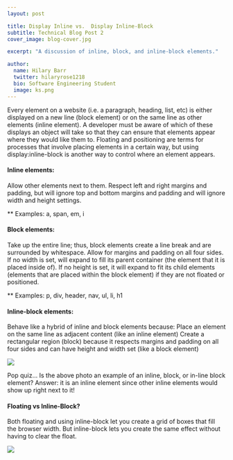 ```yaml
---
layout: post

title: Display Inline vs.  Display Inline-Block 
subtitle: Technical Blog Post 2
cover_image: blog-cover.jpg

excerpt: "A discussion of inline, block, and inline-block elements."

author:
  name: Hilary Barr
  twitter: hilaryrose1218
  bio: Software Engineering Student
  image: ks.png
---
```


Every element on a website (i.e. a paragraph, heading, list, etc) is either displayed on a new line (block element) or on the same line as other elements (inline element). A developer must be aware of which of these displays an object will take so that they can ensure that elements appear where they would like them to. Floating and positioning are terms for processes that involve placing elements in a certain way, but using display:inline-block is another way to control where an element appears. 


			
#### Inline elements: 
Allow other elements next to them. 
Respect left and right margins and padding, but will ignore top and bottom margins and padding and will ignore width and height settings. 

** Examples: a, span, em, i 



#### Block elements: 
Take up the entire line; thus, block elements create a line break and are surrounded by whitespace. 
Allow for margins and padding on all four sides. 
If no width is set, will expand to fill its parent container (the element that it is placed inside of). If no height is set, it will expand to fit its child elements (elements that are placed within the block element) if they are not floated or positioned. 

** Examples: p, div, header, nav, ul, li, h1 


#### Inline-block elements: 
Behave like a hybrid of inline and block elements because:
Place an element on the same line as adjacent content (like an inline element)
Create a rectangular region (block) because it respects margins and padding on all four sides and can have height and width set (like a block element) 


<img src="http://i1371.photobucket.com/albums/ag309/hilaryrose/display22_zps6b7147cc.png" />

Pop quiz... Is the above photo an example of an inline, block, or in-line block element? Answer: it is an inline element since other inline elements would show up right next to it! 
       




#### Floating vs Inline-Block? 
Both floating and using inline-block let you create a grid of boxes that fill the browser width. But inline-block lets you create the same effect without having to clear the float. 



<img src= "http://www.hallerandhug.com/wp-content/uploads/2013/11/line-divider.png"/>

